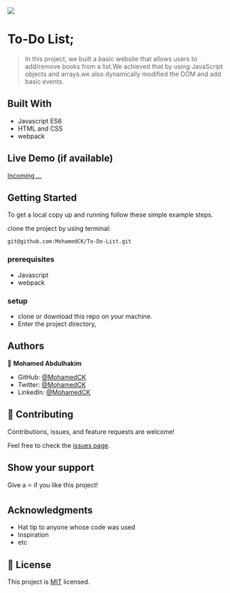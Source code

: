 ![](https://img.shields.io/badge/Microverse-blueviolet)

# To-Do List;

> In this project, we built a basic website that allows users to add/remove books from a list.We achieved that by using JavaScript objects and arrays.we also dynamically modified the DOM and add basic events.


## Built With

- Javascript ES6
- HTML and CSS
- webpack
  

## Live Demo (if available)

[Incoming ...](#)

## Getting Started


To get a local copy up and running follow these simple example steps.

clone the project by using terminal: 

`git@github.com:MohamedCK/To-Do-List.git`

### prerequisites
- Javascript
- webpack
### setup
- clone or download this repo on your machine.
- Enter the project directory,

## Authors

👤 **Mohamed Abdulhakim**

- GitHub: [@MohamedCK](https://github.com/MohamedCK)
- Twitter: [@MohamedCK](https://twitter.com/MohamedCK0)
- LinkedIn: [@MohamedCK](https://www.linkedin.com/in/mohamed-abdulhakim-2868521b6/)

## 🤝 Contributing

Contributions, issues, and feature requests are welcome!

Feel free to check the [issues page](https://github.com/MohamedCK/Awesome-books-plain-JavaScript-with-objects/issues).

## Show your support

Give a ⭐️ if you like this project!

## Acknowledgments

- Hat tip to anyone whose code was used
- Inspiration
- etc

## 📝 License

This project is [MIT](./MIT.md) licensed.
